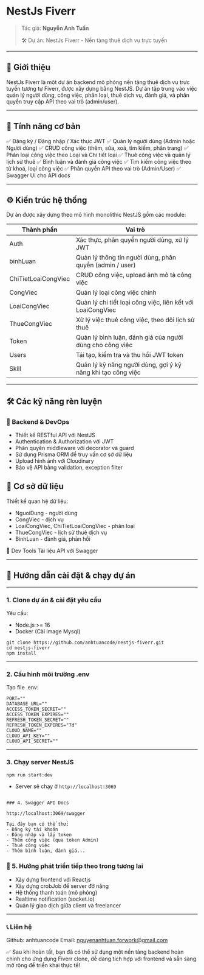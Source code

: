# NestJs Fiverr

> Tác giả: **Nguyễn Anh Tuấn**
> 
> 🛠️ Dự án: NestJs Fiverr - Nền tảng thuê dịch vụ trực tuyến

---

## 🚀 Giới thiệu
NestJs Fiverr là một dự án backend mô phỏng nền tảng thuê dịch vụ trực tuyến tương tự Fiverr, được xây dựng bằng NestJS. Dự án tập trung vào việc quản lý người dùng, công việc, phân loại, thuê dịch vụ, đánh giá, và phân quyền truy cập API theo vai trò (admin/user).

---

## 🧩 Tính năng cơ bản

✅ Đăng ký / Đăng nhập / Xác thực JWT
✅ Quản lý người dùng (Admin hoặc Người dùng)
✅ CRUD công việc (thêm, sửa, xoá, tìm kiếm, phân trang)
✅ Phân loại công việc theo Loại và Chi tiết loại
✅ Thuê công việc và quản lý lịch sử thuê
✅ Bình luận và đánh giá công việc
✅ Tìm kiếm công việc theo từ khoá, loại công việc
✅ Phân quyền API theo vai trò (Admin/User)
✅ Swagger UI cho API docs

---

## ⚙️ Kiến trúc hệ thống
Dự án được xây dựng theo mô hình monolithic NestJS gồm các module:

| Thành phần             | Vai trò                                                     |
|------------------------|-------------------------------------------------------------|
| Auth                   | Xác thực, phân quyền người dùng, xử lý JWT                  |
| binhLuan               | Quản lý thông tin người dùng, phân quyền (admin / user)     |
| ChiTietLoaiCongViec    | CRUD công việc, upload ảnh mô tả công việc                  |
| CongViec               | Quản lý loại công việc chính                                |
| LoaiCongViec           | Quản lý chi tiết loại công việc, liên kết với LoaiCongViec  |
| ThueCongViec           | Xử lý việc thuê công việc, theo dõi lịch sử thuê            |
| Token                  | Quản lý bình luận, đánh giá của người dùng cho công việc    |
| Users                  | Tái tạo, kiểm tra và thu hồi JWT token|
| Skill                  | Quản lý kỹ năng người dùng, gợi ý kỹ năng khi tạo công việc |

---

## 🛠️ Các kỹ năng rèn luyện

### 📌 Backend & DevOps
- Thiết kế RESTful API với NestJS
- Authentication & Authorization với JWT
- Phân quyền middleware với decorator và guard
- Sử dụng Prisma ORM để truy vấn cơ sở dữ liệu
- Upload hình ảnh với Cloudinary
- Bảo vệ API bằng validation, exception filter

## 🧩 Cơ sở dữ liệu
Thiết kế quan hệ dữ liệu:
- NguoiDung - người dùng
- CongViec - dịch vụ
- LoaiCongViec, ChiTietLoaiCongViec - phân loại
- ThueCongViec - lịch sử thuê dịch vụ
- BinhLuan - đánh giá, phản hồi

🧪 Dev Tools
Tài liệu API với Swagger


---

## 🧪 Hướng dẫn cài đặt & chạy dự án

---

### 1. Clone dự án & cài đặt yêu cầu

Yêu cầu:
- Node.js >= 16
- Docker (Cài image Mysql)

```
git clone https://github.com/anhtuancode/nestjs-fiverr.git
cd nestjs-fiverr
npm install
```

---

### 2. Cấu hình môi trường .env
Tạo file .env:

```
PORT=""
DATABASE_URL=""
ACCESS_TOKEN_SECRET=""
ACCESS_TOKEN_EXPIRES=""
REFRESH_TOKEN_SECRET=""
REFRESH_TOKEN_EXPIRES="7d"
CLOUD_NAME=""
CLOUD_API_KEY=""
CLOUD_API_SECRET=""
```

---

### 3. Chạy server NestJS

```bash
npm run start:dev
```

- Server sẽ chạy ở `http://localhost:3069`

```

### 4. Swagger API Docs

http://localhost:3069/swagger

Tại đây bạn có thể thử:
- Đăng ký tài khoản
- Đăng nhập và lấy token
- Thêm công việc (qua token Admin)
- Thuê công việc
- Thêm bình luận, đánh giá...

```
### 📌 5. Hướng phát triển tiếp theo trong tương lai
- Xây dựng frontend với Reactjs
- Xây dựng crobJob để server đỡ nặng 
- Hệ thống thanh toán (mô phỏng)
- Realtime notification (socket.io)
- Quản lý giao dịch giữa client và freelancer

---

###  📞 Liên hệ
Github: anhtuancode
Email: nguyenanhtuan.forwork@gmail.com


✅ Sau khi hoàn tất, bạn đã có thể sử dụng một nền tảng backend hoàn chỉnh cho ứng dụng Fiverr clone, dễ dàng tích hợp với frontend và sẵn sàng mở rộng để triển khai thực tế!

